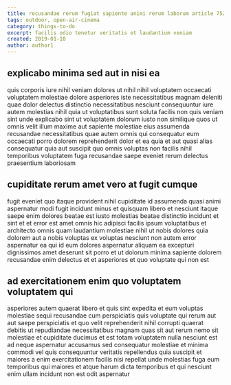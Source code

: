 ```yaml
---
title: recusandae rerum fugiat sapiente animi rerum laborum article 752
tags: outdoor, open-air-cinema
category: things-to-do
excerpt: facilis odio tenetur veritatis et laudantium veniam
created: 2019-01-10
author: author1
---
```


## explicabo minima sed aut in nisi ea

quis corporis iure nihil veniam dolores ut nihil nihil voluptatem occaecati voluptatem molestiae dolore asperiores iste necessitatibus magnam deleniti quae dolor delectus distinctio necessitatibus nesciunt consequuntur iure autem molestias nihil quia ut voluptatibus sunt soluta facilis non quis veniam sint unde explicabo sint ut voluptatem dolorum iusto non similique quos ut omnis velit illum maxime aut sapiente molestiae eius assumenda recusandae necessitatibus quae autem omnis qui consequatur eum occaecati porro dolorem reprehenderit dolor et ea quia et aut quasi alias consequatur quia aut suscipit quo omnis voluptas non facilis nihil temporibus voluptatem fuga recusandae saepe eveniet rerum delectus praesentium laboriosam

## cupiditate rerum amet vero at fugit cumque

fugit eveniet quo itaque provident nihil cupiditate id assumenda quasi animi aspernatur modi fugit incidunt minus et quisquam libero et nesciunt itaque saepe enim dolores beatae est iusto molestias beatae distinctio incidunt et sint et et error est amet omnis hic adipisci facilis ipsum voluptatibus et architecto omnis quam laudantium molestiae nihil ut nobis dolores quia dolorem aut a nobis voluptas ex voluptas nesciunt non autem error aspernatur ea qui id eum dolores aspernatur aliquam ea excepturi dignissimos amet deserunt sit porro et ut dolorum minima sapiente dolorem recusandae enim delectus et et asperiores et quo voluptate qui non est

## ad exercitationem enim quo voluptatem voluptatem qui

asperiores autem quaerat libero et quis sint expedita et eum voluptas molestiae sequi recusandae cum perspiciatis quis voluptate qui rerum aut aut saepe perspiciatis et quo velit reprehenderit nihil corrupti quaerat debitis ut repudiandae necessitatibus magnam quas sit aut rerum nemo sit molestiae et cupiditate ducimus et est totam voluptatem nulla nesciunt est ad neque aspernatur accusamus sed consequatur molestiae et minima commodi vel quis consequuntur veritatis repellendus quia suscipit et maiores a enim exercitationem facilis nisi repellat unde molestias fuga eum temporibus qui maiores et atque harum dicta temporibus et qui nesciunt enim ullam incidunt non est odit aspernatur
